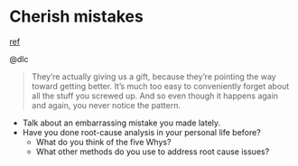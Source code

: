 # Cherish mistakes
[ref](http://www.aaronsw.com/weblog/geremiah)

@dlc

> They’re actually giving us a gift, because they’re pointing the way toward getting better.
> It’s much too easy to conveniently forget about all the stuff you screwed up. And so even though it happens again and again, you never notice the pattern.

- Talk about an embarrassing mistake you made lately.
- Have you done root-cause analysis in your personal life before?
  * What do you think of the five Whys?
  * What other methods do you use to address root cause issues?
